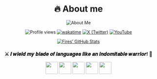 <h1 align="center">🔥 About me </h1>

<div align="center">

<img src="https://readme-typing-svg.demolab.com?font=Fira+Code&weight=600&size=26&duration=4000&pause=1000&color=58A6FF&background=FFFFFF00&center=true&vCenter=true&width=435&lines=Name:+Fires+Joeng;Age:+22+(Born+in+2003);Living+In:+Canton;Website:+teamlanhy.fun" alt="About Me" />

![Profile views](https://komarev.com/ghpvc/?username=FiresJoeng&color=green)
[![wakatime](https://wakatime.com/badge/user/55f19e0b-1919-4212-a045-db07aa73f727.svg)](https://wakatime.com/@FiresJoeng)
[![X (Twitter)](https://img.shields.io/badge/X-@FiresJoeng-black)](https://x.com/FiresJoeng)
[![YouTube](https://img.shields.io/badge/YouTube-@FiresJoeng-red)](https://youtube.com/@FiresJoeng)

[![Fires' GitHub Stats](https://github-readme-stats.vercel.app/api?username=FiresJoeng&card_width=500)](https://github.com/FiresJoeng)

<h3>⚔️ 𝑰 𝒘𝒊𝒆𝒍𝒅 𝒎𝒚 𝒃𝒍𝒂𝒅𝒆 𝒐𝒇 𝒍𝒂𝒏𝒈𝒖𝒂𝒈𝒆𝒔 𝒍𝒊𝒌𝒆 𝒂𝒏 𝒊𝒏𝒅𝒐𝒎𝒊𝒕𝒂𝒃𝒍𝒆 𝒘𝒂𝒓𝒓𝒊𝒐𝒓! 💪 </h3>

<a href="https://github.com/FiresJoeng"><img src="https://cdn.jsdelivr.net/gh/devicons/devicon/icons/python/python-original.svg" width="40" height="40"></a>
<a href="https://github.com/FiresJoeng"><img src="https://cdn.jsdelivr.net/gh/devicons/devicon/icons/cplusplus/cplusplus-original.svg" width="40" height="40"></a>
<a href="https://github.com/FiresJoeng"><img src="https://cdn.jsdelivr.net/gh/devicons/devicon/icons/html5/html5-original.svg" width="40" height="40"></a>
<a href="https://github.com/FiresJoeng"><img src="https://cdn.jsdelivr.net/gh/devicons/devicon/icons/css3/css3-original.svg" width="40" height="40"></a>
<a href="https://github.com/FiresJoeng"><img src="https://cdn.jsdelivr.net/gh/devicons/devicon/icons/javascript/javascript-original.svg" width="40" height="40"></a>

</div>
